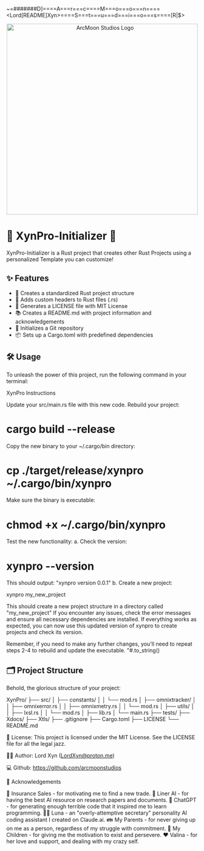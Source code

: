 ~=#######D]====A===r===c====M===o===o===n====<Lord[README]Xyn>====S===t===u===d===i===o===s====[R|$>

<p align="center">
  <img src="https://tinypic.host/images/2024/09/30/LordXyn.jpeg" alt="ArcMoon Studios Logo" width="503"/>
</p>

# 🚀 XynPro-Initializer 🦀

XynPro-Initializer is a Rust project that creates other Rust Projects using a personalized Template you can customize!

## ✨ Features

- 📁 Creates a standardized Rust project structure
- 🎨 Adds custom headers to Rust files (.rs)
- 📜 Generates a LICENSE file with MIT License
- 📚 Creates a README.md with project information and acknowledgements
- 🐙 Initializes a Git repository
- 📦 Sets up a Cargo.toml with predefined dependencies

## 🛠️ Usage

To unleash the power of this project, run the following command in your terminal:

XynPro Instructions

Update your src/main.rs file with this new code.
Rebuild your project:

# cargo build --release

Copy the new binary to your ~/.cargo/bin directory:

# cp ./target/release/xynpro ~/.cargo/bin/xynpro

Make sure the binary is executable:

# chmod +x ~/.cargo/bin/xynpro

Test the new functionality:
a. Check the version:

# xynpro --version

This should output: "xynpro version 0.0.1"
b. Create a new project:

xynpro my_new_project

This should create a new project structure in a directory called "my_new_project"
If you encounter any issues, check the error messages and ensure all necessary dependencies are installed.
If everything works as expected, you can now use this updated version of xynpro to create projects and check its version.

Remember, if you need to make any further changes, you'll need to repeat steps 2-4 to rebuild and update the executable.
"#.to_string()


## 🗂️ Project Structure
Behold, the glorious structure of your project:


XynPro/
├── src/
│   ├── constants/
│   │   └── mod.rs
│   ├── omnixtracker/
│   │   ├── omnixerror.rs
│   │   ├── omnixmetry.rs
│   │   └── mod.rs
│   ├── utils/
│   │   ├── lxsl.rs
│   │   └── mod.rs
│   ├── lib.rs
│   └── main.rs
├── tests/
├── Xdocs/
├── Xtls/
├── .gitignore
├── Cargo.toml
├── LICENSE
└── README.md


📜 License: This project is licensed under the MIT License. See the LICENSE file for all the legal jazz.

🧙‍♂️ Author: Lord Xyn (LordXyn@proton.me)

💻 Github: https://github.com/arcmoonstudios

🙏 Acknowledgements

💼 Insurance Sales - for motivating me to find a new trade.
🧠 Liner AI - for having the best AI resource on research papers and documents.
🤖 ChatGPT - for generating enough terrible code that it inspired me to learn programming.
👩‍💼 Luna - an "overly-attemptive secretary" personality AI coding assistant I created on Claude.ai.
👪 My Parents - for never giving up on me as a person, regardless of my struggle with commitment.
👶 My Children - for giving me the motivation to exist and persevere.
❤️ Valina - for her love and support, and dealing with my crazy self.
